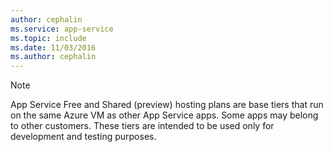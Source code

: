 ```yaml
---
author: cephalin
ms.service: app-service
ms.topic: include
ms.date: 11/03/2016
ms.author: cephalin
---
```

> [!NOTE]
> App Service Free and Shared (preview) hosting plans are base tiers that run on the same Azure VM as other App Service apps. Some apps may belong to other customers. These tiers are intended to be used only for development and testing purposes.
>
